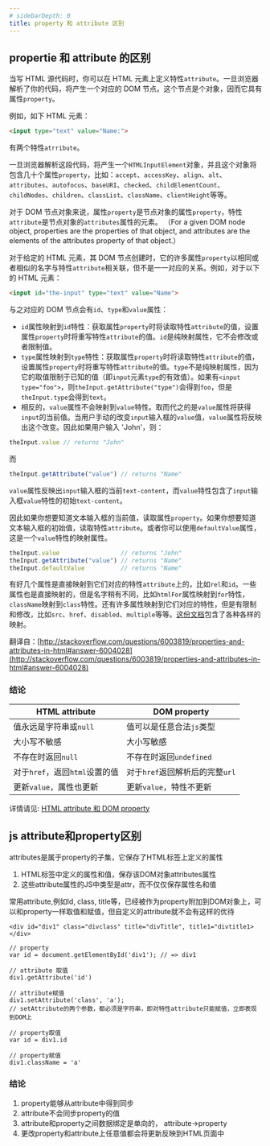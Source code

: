 ```yaml
---
# sidebarDepth: 0
title: property 和 attribute 区别
---
```


## propertie 和 attribute 的区别

当写 HTML 源代码时，你可以在 HTML 元素上定义特性`attribute`。一旦浏览器解析了你的代码，将产生一个对应的 DOM 节点。这个节点是个对象，因而它具有属性`property`。

例如，如下 HTML 元素：

```html
<input type="text" value="Name:">
```

有两个特性`atrribute`。

一旦浏览器解析这段代码，将产生一个`HTMLInputElement`对象，并且这个对象将包含几十个属性`property`，比如：`accept`、`accessKey`、`align`、`alt`、`attributes`、`autofocus`、`baseURI`、`checked`、`childElementCount`、`childNodes`、`children`、`classList`、`className`、`clientHeight`等等。

对于 DOM 节点对象来说，属性`property`是节点对象的属性`property`，特性`attribute`是节点对象的`attributes`属性的元素。
（For a given DOM node object, properties are the properties of that object, and attributes are the elements of the attributes property of that object.）

对于给定的 HTML 元素，其 DOM 节点创建时，它的许多属性`property`以相同或者相似的名字与特性`attribute`相关联，但不是一一对应的关系。例如，对于以下的 HTML 元素：

```html
<input id="the-input" type="text" value="Name">
```

与之对应的 DOM 节点会有`id`、`type`和`value`属性：

- `id`属性映射到`id`特性：获取属性`property`时将读取特性`attribute`的值，设置属性`property`时将重写特性`attribute`的值。`id`是纯映射属性，它不会修改或者限制值。
- `type`属性映射到`type`特性：获取属性`property`时将读取特性`attribute`的值，设置属性`property`时将重写特性`attribute`的值。`type`不是纯映射属性，因为它的取值限制于已知的值（即`input`元素`type`的有效值）。如果有`<input type="foo">`，则`theInput.getAttribute("type")`会得到`foo`，但是`theInput.type`会得到`text`。
- 相反的，`value`属性不会映射到`value`特性。取而代之的是`value`属性将获得`input`的当前值。当用户手动的改变`input`输入框的`value`值，`value`属性将反映出这个改变。因此如果用户输入 'John'，则：

```js
theInput.value // returns "John"
```

而

```js
theInput.getAttribute("value") // returns "Name"
```

`value`属性反映出`input`输入框的当前`text-content`，而`value`特性包含了`input`输入框`value`特性的初始`text-content`。

因此如果你想要知道文本输入框的当前值，读取属性`property`。如果你想要知道文本输入框的初始值，读取特性`attribute`。或者你可以使用`defaultValue`属性，这是一个`value`特性的映射属性。

```js
theInput.value                 // returns "John"
theInput.getAttribute("value") // returns "Name"
theInput.defaultValue          // returns "Name"
```

有好几个属性是直接映射到它们对应的特性`attribute`上的，比如`rel`和`id`。一些属性也是直接映射的，但是名字稍有不同，比如`htmlFor`属性映射到`for`特性，`className`映射到`class`特性。还有许多属性映射到它们对应的特性，但是有限制和修改，比如`src`、`href`、`disabled`、`multiple`等等。[这份文档](https://www.w3.org/TR/html5/infrastructure.html#reflect)包含了各种各样的映射。

翻译自：[http://stackoverflow.com/questions/6003819/properties-and-attributes-in-html#answer-6004028](http://stackoverflow.com/questions/6003819/properties-and-attributes-in-html#answer-6004028)


### 结论

HTML attribute | DOM property
--- | ---
值永远是字符串或`null` | 值可以是任意合法`js`类型
大小写不敏感 | 大小写敏感
不存在时返回`null` | 不存在时返回`undefined`
对于`href`，返回`html`设置的值 | 对于`href`返回解析后的完整`url`
更新`value`，属性也更新	| 更新`value`，特性不更新

详情请见: [HTML attribute 和 DOM property](https://github.com/justjavac/the-front-end-knowledge-you-may-not-know/blob/master/archives/015-dom-attributes-and-properties.md)


##  js attribute和property区别

attributes是属于property的子集，它保存了HTML标签上定义的属性

1. HTML标签中定义的属性和值，保存该DOM对象attributes属性
2. 这些attribute属性的JS中类型是attr，而不仅仅保存属性名和值

常用attribute,例如Id, class, title等，已经被作为property附加到DOM对象上，可以和property一样取值和赋值，但自定义的attribute就不会有这样的优待

```
<div id="div1" class="divclass" title="divTitle", title1="divtitle1></div>

// property
var id = document.getElementById('div1'); // => div1

// attribute 取值
div1.getAttribute('id')

// attribute赋值
div1.setAttribute('class', 'a');
// setAttribute的两个参数，都必须是字符串，即对特性attribute只能赋值，立即表现到DOM上

// property取值
var id = div1.id

// property赋值
div1.className = 'a'
```

### 结论

1. property能够从attribute中得到同步
2. attribute不会同步property的值
3. attribute和property之间数据绑定是单向的， attribute->property
4. 更改property和attribute上任意值都会将更新反映到HTML页面中
